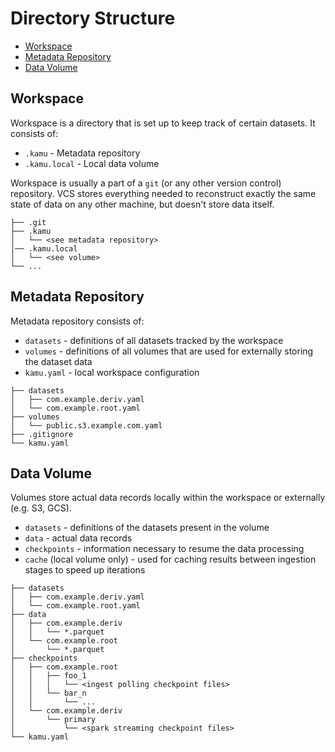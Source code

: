 # Directory Structure <!-- omit in toc -->

- [Workspace](#workspace)
- [Metadata Repository](#metadata-repository)
- [Data Volume](#data-volume)

## Workspace

Workspace is a directory that is set up to keep track of certain datasets. It consists of:

- `.kamu` - Metadata repository
- `.kamu.local` - Local data volume

Workspace is usually a part of a `git` (or any other version control) repository. VCS stores everything needed to reconstruct exactly the same state of data on any other machine, but doesn't store data itself.

```
├── .git
├── .kamu
│   └── <see metadata repository>
│── .kamu.local
│   └── <see volume>
└── ...
```

## Metadata Repository

Metadata repository consists of:

- `datasets` - definitions of all datasets tracked by the workspace
- `volumes` - definitions of all volumes that are used for externally storing the dataset data
- `kamu.yaml` - local workspace configuration

```
├── datasets
│   ├── com.example.deriv.yaml
│   └── com.example.root.yaml
├── volumes
│   └── public.s3.example.com.yaml
├── .gitignore
└── kamu.yaml
```

## Data Volume

Volumes store actual data records locally within the workspace or externally (e.g. S3, GCS).

- `datasets` - definitions of the datasets present in the volume
- `data` - actual data records
- `checkpoints` - information necessary to resume the data processing
- `cache` (local volume only) - used for caching results between ingestion stages to speed up iterations

```
├── datasets
│   ├── com.example.deriv.yaml
│   └── com.example.root.yaml
├── data
│   ├── com.example.deriv
│   │   └── *.parquet
│   └── com.example.root
│       └── *.parquet
├── checkpoints
│   ├── com.example.root
│   │   ├── foo_1
│   │   │   └── <ingest polling checkpoint files>
│   │   └── bar_n
│   │       └── ...
│   └── com.example.deriv
│       └── primary
│           └── <spark streaming checkpoint files>
└── kamu.yaml
```
